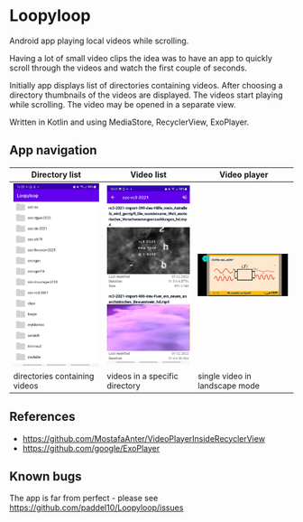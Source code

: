 # Loopyloop

Android app playing local videos while scrolling.

Having a lot of small video clips the idea was to have an app to quickly scroll through the videos and watch the first couple of seconds.

Initially app displays list of directories containing videos. After choosing a directory thumbnails of the videos are displayed. The videos start playing while scrolling. The video may be opened in a separate view.

Written in Kotlin and using MediaStore, RecyclerView, ExoPlayer.

## App navigation

| Directory list | Video list | Video player |
| --- | --- | --- |
| [<img src="images/directories-sm.jpg" width=160>](images/directories-sm.jpg) | [<img src="images/videos-sm.jpg" width=160>](images/videos-sm.jpg) | [<img src="images/video-sm.jpg" width=160>](images/video-sm.jpg) |
| directories containing videos | videos in a specific directory | single video in landscape mode

## References
- https://github.com/MostafaAnter/VideoPlayerInsideRecyclerView
- https://github.com/google/ExoPlayer

## Known bugs
The app is far from perfect - please see https://github.com/paddel10/Loopyloop/issues
